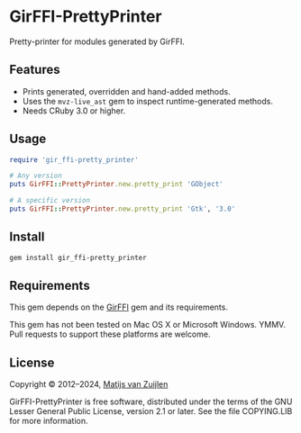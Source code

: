 # GirFFI-PrettyPrinter

Pretty-printer for modules generated by GirFFI.

## Features

* Prints generated, overridden and hand-added methods.
* Uses the `mvz-live_ast` gem to inspect runtime-generated methods.
* Needs CRuby 3.0 or higher.

## Usage

```ruby
require 'gir_ffi-pretty_printer'

# Any version
puts GirFFI::PrettyPrinter.new.pretty_print 'GObject'

# A specific version
puts GirFFI::PrettyPrinter.new.pretty_print 'Gtk', '3.0'
```

## Install

```bash
gem install gir_ffi-pretty_printer
```

## Requirements

This gem depends on the [GirFFI](https://rubygems.org/gems/gir_ffi) gem and
its requirements.

This gem has not been tested on Mac OS X or Microsoft Windows. YMMV. Pull
requests to support these platforms are welcome.

## License

Copyright &copy; 2012&ndash;2024, [Matijs van Zuijlen](http://www.matijs.net/)

GirFFI-PrettyPrinter is free software, distributed under the terms of
the GNU Lesser General Public License, version 2.1 or later. See the
file COPYING.LIB for more information.
